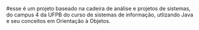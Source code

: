 #esse é um projeto baseado na cadeira de análise e projetos de sistemas, do campus 4 da UFPB do curso de sistemas de informação, utlizando Java e seu conceitos em Orientação à Objetos.
